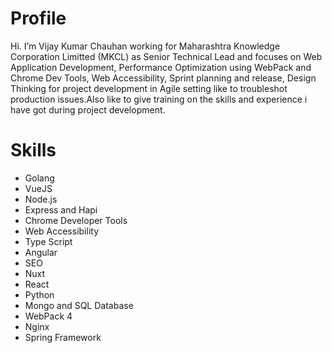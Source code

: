 # Profile
Hi. I’m Vijay Kumar Chauhan working for Maharashtra Knowledge Corporation Limitted (MKCL) as Senior Technical Lead and focuses on Web Application Development, Performance Optimization using WebPack and Chrome Dev Tools, Web Accessibility, Sprint planning and release, Design Thinking for project development in Agile setting like to troubleshot production issues.Also like to give training on the skills and experience i have got during project development.

# Skills
 - Golang 	   
 - VueJS 	   
 - Node.js 	   
 - Express and Hapi 	   
 - Chrome Developer Tools 	   
 - Web Accessibility 	   
 - Type Script 	   
 - Angular 	   
 - SEO 	   
 - Nuxt 	   
 - React 	   
 - Python 	   
 - Mongo and SQL Database 	   	   
 - WebPack 4 	   
 - Nginx 	   
 - Spring Framework   
